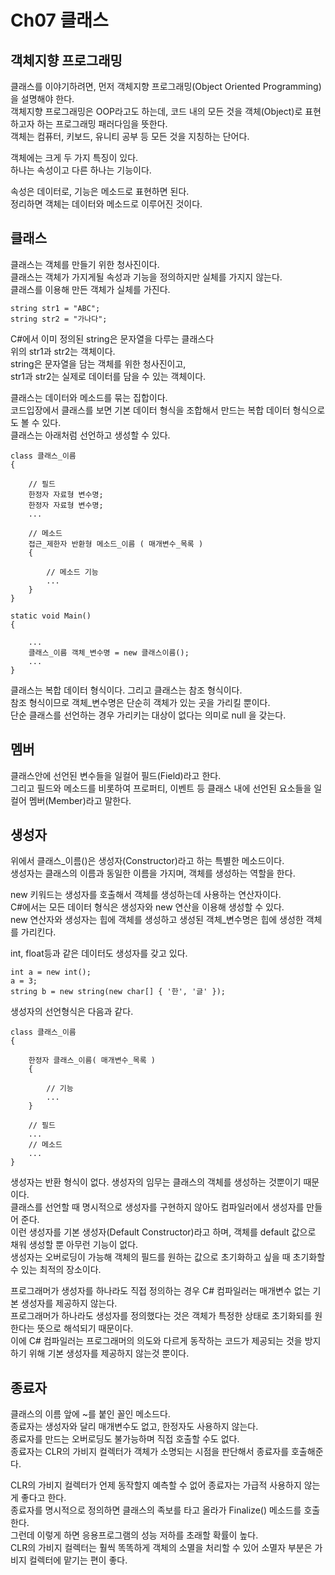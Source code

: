 # Ch07 클래스
## 객체지향 프로그래밍
클래스를 이야기하려면, 먼저 객체지향 프로그래밍(Object Oriented Programming)을 설명해야 한다.<br/>
객체지향 프로그래밍은 OOP라고도 하는데, 코드 내의 모든 것을 객체(Object)로 표현하고자 하는 프로그래밍 패러다임을 뜻한다.<br/>
객체는 컴퓨터, 키보드, 유니티 공부 등 모든 것을 지칭하는 단어다.<br/>


객체에는 크게 두 가지 특징이 있다.<br/>
하나는 속성이고 다른 하나는 기능이다.<br/>

속성은 데이터로, 기능은 메소드로 표현하면 된다.<br/>
정리하면 객체는 데이터와 메소드로 이루어진 것이다.<br/>


## 클래스
클래스는 객체를 만들기 위한 청사진이다.<br/>
클래스는 객체가 가지게될 속성과 기능을 정의하지만 실체를 가지지 않는다.<br/>
클래스를 이용해 만든 객체가 실체를 가진다.<br/>


	string str1 = "ABC";
	string str2 = "가나다";



C#에서 이미 정의된 string은 문자열을 다루는 클래스다<br/>
위의 str1과 str2는 객체이다.<br/>
string은 문자열을 담는 객체를 위한 청사진이고,<br/> 
str1과 str2는 실제로 데이터를 담을 수 있는 객체이다.<br/>

클래스는 데이터와 메소드를 묶는 집합이다.<br/>
코드입장에서 클래스를 보면 기본 데이터 형식을 조합해서 만드는 복합 데이터 형식으로도 볼 수 있다.<br/>
클래스는 아래처럼 선언하고 생성할 수 있다.<br/>


	class 클래스_이름
	{

	    // 필드
	    한정자 자료형 변수명;
	    한정자 자료형 변수명;
	    ...

	    // 메소드
	    접근_제한자 반환형 메소드_이름 ( 매개변수_목록 )
	    {

	        // 메소드 기능
	        ...
	    }
	}

	static void Main()
	{

	    ...
	    클래스_이름 객체_변수명 = new 클래스이름();
	    ...
	}


클래스는 복합 데이터 형식이다. 그리고 클래스는 참조 형식이다.<br/>
참조 형식이므로 객체_변수명은 단순히 객체가 있는 곳을 가리킬 뿐이다.<br/>
단순 클래스를 선언하는 경우 가리키는 대상이 없다는 의미로 null 을 갖는다.<br/>


## 멤버
클래스안에 선언된 변수들을 일컬어 필드(Field)라고 한다.<br/>
그리고 필드와 메소드를 비롯하여 프로퍼티, 이벤트 등 클래스 내에 선언된 요소들을 일컬어 멤버(Member)라고 말한다.<br/>


## 생성자
위에서 클래스_이름()은 생성자(Constructor)라고 하는 특별한 메소드이다.<br/>
생성자는 클래스의 이름과 동일한 이름을 가지며, 객체를 생성하는 역할을 한다.<br/>


new 키워드는 생성자를 호출해서 객체를 생성하는데 사용하는 연산자이다.<br/>
C#에서는 모든 데이터 형식은 생성자와 new 연산을 이용해 생성할 수 있다.<br/>
new 연산자와 생성자는 힙에 객체를 생성하고 생성된 객체_변수명은 힙에 생성한 객체를 가리킨다.<br/>


int, float등과 같은 데이터도 생성자를 갖고 있다.<br/>


	int a = new int();
	a = 3;
	string b = new string(new char[] { '한', '글' });


생성자의 선언형식은 다음과 같다.<br/>


	class 클래스_이름
	{

	    한정자 클래스_이름( 매개변수_목록 )
	    {

	        // 기능
	        ...
	    }

	    // 필드
	    ...
	    // 메소드
	    ...
	}


생성자는 반환 형식이 없다. 생성자의 임무는 클래스의 객체를 생성하는 것뿐이기 때문이다.<br/>
클래스를 선언할 때 명시적으로 생성자를 구현하지 않아도 컴파일러에서 생성자를 만들어 준다.<br/>
이런 생성자를 기본 생성자(Default Constructor)라고 하며, 객체를 default 값으로 채워 생성할 뿐 아무런 기능이 없다.<br/>
생성자는 오버로딩이 가능해 객체의 필드를 원하는 값으로 초기화하고 싶을 때 초기화할 수 있는 최적의 장소이다.<br/>


프로그래머가 생성자를 하나라도 직접 정의하는 경우 C# 컴파일러는 매개변수 없는 기본 생성자를 제공하지 않는다.<br/>
프로그래머가 하나라도 생성자를 정의했다는 것은 객체가 특정한 상태로 초기화되를 원한다는 뜻으로 해석되기 때문이다.<br/>
이에 C# 컴파일러는 프로그래머의 의도와 다르게 동작하는 코드가 제공되는 것을 방지하기 위해 기본 생성자를 제공하지 않는것 뿐이다.<br/>


## 종료자
클래스의 이름 앞에 ~를 붙인 꼴인 메소드다.<br/>
종료자는 생성자와 달리 매개변수도 없고, 한정자도 사용하지 않는다.<br/>
종료자를 만드는 오버로딩도 불가능하며 직접 호출할 수도 없다.<br/>
종료자는 CLR의 가비지 컬렉터가 객체가 소명되는 시점을 판단해서 종료자를 호출해준다.<br/>

CLR의 가비지 컬렉터가 언제 동작할지 예측할 수 없어 종료자는 가급적 사용하지 않는게 좋다고 한다.<br/>
종료자를 명시적으로 정의하면 클래스의 족보를 타고 올라가 Finalize() 메소드를 호출한다.<br/>
그런데 이렇게 하면 응용프로그램의 성능 저하를 초래할 확률이 높다.<br/>
CLR의 가비지 컬렉터는 훨씩 똑똑하게 객체의 소멸을 처리할 수 있어 소멸자 부분은 가비지 컬렉터에 맡기는 편이 좋다.<br/>